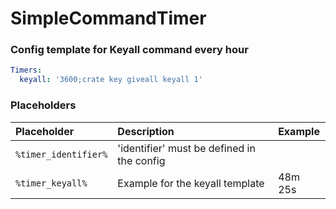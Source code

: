 # SimpleCommandTimer


### Config template for Keyall command every hour
```yaml
Timers:
  keyall: '3600;crate key giveall keyall 1'
```


### Placeholders
| Placeholder          | Description                                | Example |
|:---------------------|:-------------------------------------------|:--------|
| `%timer_identifier%` | 'identifier' must be defined in the config |         |
| `%timer_keyall%`     | Example for the keyall template            | 48m 25s |
